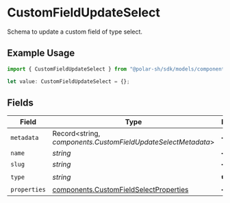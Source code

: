 # CustomFieldUpdateSelect

Schema to update a custom field of type select.

## Example Usage

```typescript
import { CustomFieldUpdateSelect } from "@polar-sh/sdk/models/components";

let value: CustomFieldUpdateSelect = {};
```

## Fields

| Field                                                                                            | Type                                                                                             | Required                                                                                         | Description                                                                                      |
| ------------------------------------------------------------------------------------------------ | ------------------------------------------------------------------------------------------------ | ------------------------------------------------------------------------------------------------ | ------------------------------------------------------------------------------------------------ |
| `metadata`                                                                                       | Record<string, *components.CustomFieldUpdateSelectMetadata*>                                     | :heavy_minus_sign:                                                                               | N/A                                                                                              |
| `name`                                                                                           | *string*                                                                                         | :heavy_minus_sign:                                                                               | N/A                                                                                              |
| `slug`                                                                                           | *string*                                                                                         | :heavy_minus_sign:                                                                               | N/A                                                                                              |
| `type`                                                                                           | *string*                                                                                         | :heavy_check_mark:                                                                               | N/A                                                                                              |
| `properties`                                                                                     | [components.CustomFieldSelectProperties](../../models/components/customfieldselectproperties.md) | :heavy_minus_sign:                                                                               | N/A                                                                                              |